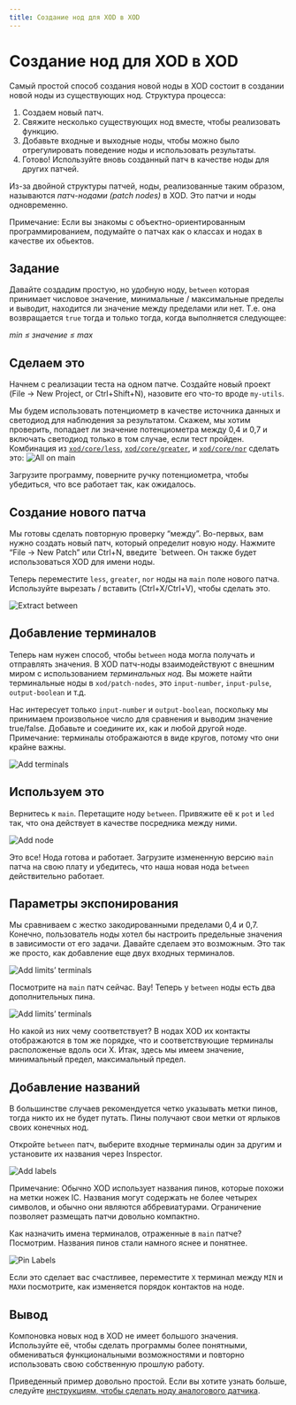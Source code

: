 ```yaml
---
title: Создание нод для XOD в XOD
---
```


# Создание нод для XOD в XOD

Самый простой способ создания новой ноды в XOD состоит в создании новой ноды из существующих нод. 
Структура процесса:

1.  Создаем новый патч.
2.  Свяжите несколько существующих нод вместе, чтобы реализовать функцию.
3.  Добавьте входные и выходные ноды, чтобы можно было отрегулировать поведение ноды и использовать результаты.
4.  Готово! Используйте вновь созданный патч в качестве ноды для других патчей.

Из-за двойной структуры патчей, ноды, реализованные таким образом, называются _патч-нодами (patch nodes)_ в XOD. 
Это патчи и ноды одновременно.

<div class="ui segment note">
<span class="ui ribbon label">Примечание:</span>
Если вы знакомы с объектно-ориентированным программированием, подумайте о патчах как о классах и нодах в качестве их обьектов.
</div>

## Задание

Давайте создадим простую, но удобную ноду, `between` которая принимает числовое значение, минимальные / максимальные пределы и 
выводит, находится ли значение между пределами или нет. Т.е. она возвращается `true` тогда и только тогда, когда выполняется следующее:

_min ≤ значение ≤ max_

## Сделаем это

Начнем с реализации теста на одном патче. Создайте новый проект (File → New Project, or Ctrl+Shift+N), 
назовите его что-то вроде `my-utils`.

Мы будем использовать потенциометр в качестве источника данных и светодиод для наблюдения за результатом. 
Скажем, мы хотим проверить, попадает ли значение потенциометра между 0,4 и 0,7 и включать светодиод только в том случае, 
если тест пройден. Комбинация из 
[`xod/core/less`](/libs/xod/core/less/),
[`xod/core/greater`](/libs/xod/core/greater/), и
[`xod/core/nor`](/libs/xod/core/nor/)  сделать это:
![All on main](./step1.patch.png)

Загрузите программу, поверните ручку потенциометра, чтобы убедиться, что все работает так, как ожидалось.

## Создание нового патча

Мы готовы сделать повторную проверку “между”. Во-первых, вам нужно создать новый патч, который определит новую ноду. 
Нажмите “File → New Patch” или Ctrl+N, введите `between. Он также будет использоваться XOD для имени ноды.

Теперь переместите `less`, `greater`, `nor` ноды на `main` поле нового патча. Используйте вырезать / вставить (Ctrl+X/Ctrl+V), 
чтобы сделать это.

![Extract between](./step2.patch.png)

## Добавление терминалов

Теперь нам нужен способ, чтобы `between` нода могла получать и отправлять значения. 
В XOD патч-ноды взаимодействуют с внешним миром с использованием _терминальных нод_. 
Вы можете найти терминальные ноды в `xod/patch-nodes`, это `input-number`, `input-pulse`, `output-boolean` и т.д.

Нас интересует только `input-number` и `output-boolean`, поскольку мы принимаем произвольное число для сравнения и 
выводим значение true/false. Добавьте и соедините их, как и любой другой ноде. 
Примечание: терминалы отображаются в виде кругов, потому что они крайне важны.

![Add terminals](./step3a.patch.png)

## Используем это

Вернитесь к `main`. Перетащите ноду `between`. Привяжите её к `pot` и `led` так, что она действует в качестве посредника между ними.

![Add node](./step3b.patch.png)

Это все! Нода готова и работает. Загрузите измененную версию `main` патча на свою плату и убедитесь, 
что наша новая нода `between` действительно работает.

## Параметры экспонирования

Мы сравниваем с жестко закодированными пределами 0,4 и 0,7. Конечно, пользователь ноды хотел 
бы настроить предельные значения в зависимости от его задачи. Давайте сделаем это возможным. 
Это так же просто, как добавление еще двух входных терминалов.

![Add limits’ terminals](./step4a.patch.png)

Посмотрите на `main` патч сейчас. Вау! Теперь у `between` ноды есть два дополнительных пина.

![Add limits’ terminals](./step4b.patch.png)

Но какой из них чему соответствует? В нодах XOD их контакты отображаются в том же порядке, 
что и соответствующие терминалы расположеные вдоль оси X. Итак, здесь мы имеем значение, 
минимальный предел, максимальный предел.

## Добавление названий

В большинстве случаев рекомендуется четко указывать метки пинов, тогда никто их не будет путать. 
Пины получают свои метки от ярлыков своих конечных нод.

Откройте `between` патч, выберите входные терминалы один за другим и установите их названия через Inspector.

![Add labels](./step5a.patch.png)

<div class="ui segment note">
<span class="ui ribbon label">Примечание:</span>
Обычно XOD использует названия пинов, которые похожи на метки ножек IC. 
Названия могут содержать не более четырех символов, и обычно они являются аббревиатурами. 
Ограничение позволяет размещать патчи довольно компактно.
</div>

Как назначить имена терминалов, отраженные в `main` патче? Посмотрим. Названия пинов стали намного яснее и понятнее.

![Pin Labels](./step5b.patch.png)

Если это сделает вас счастливее, переместите `X` терминал между `MIN` и `MAX`и посмотрите, как изменяется порядок контактов на ноде.

## Вывод

Компоновка новых нод в XOD не имеет большого значения. Используйте её, чтобы сделать программы более понятными, 
обмениваться функциональными возможностями и повторно использовать свою собственную прошлую работу.

Приведенный пример довольно простой. Если вы хотите узнать больше, следуйте
[инструкциям, чтобы сделать ноду аналогового датчика](../analog-sensor-node/).
